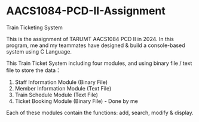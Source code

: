 # AACS1084-PCD-II-Assignment
Train Ticketing System

This is the assignment of TARUMT AACS1084 PCD II in 2024.
In this program, me and my teammates have designed & build a console-based system using C Language.

This Train Ticket System including four modules, and using binary file / text file to store the data：
  1. Staff Information Module (Binary File)
  2. Member Information Module (Text File)
  3. Train Schedule Module (Text File)
  4. Ticket Booking Module (Binary File) - Done by me

Each of these modules contain the functions: add, search, modify & display.

